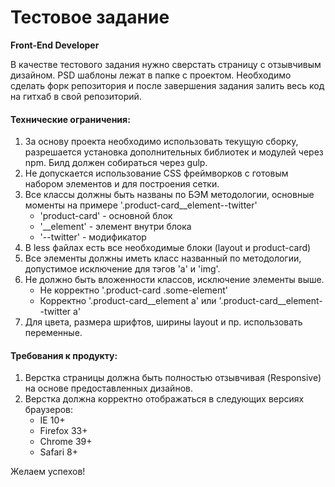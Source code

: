 # Тестовое задание
**Front-End Developer**

В качестве тестового задания нужно сверстать страницу с отзывчивым дизайном. PSD шаблоны лежат в папке с проектом. Необходимо сделать форк репозитория и после завершения задания залить весь код на гитхаб в свой репозиторий.

#### Технические ограничения:
1. За основу проекта необходимо использовать текущую сборку, разрешается установка дополнительных библиотек и модулей через npm. Билд должен собираться через gulp.
2. Не допускается использование CSS фреймворков с готовым набором элементов и для построения сетки.
3. Все классы должны быть названы по БЭМ методологии, основные моменты на примере '.product-card__element--twitter'
    + 'product-card' - основной блок
    + '__element' - элемент внутри блока
    + '--twitter' - модификатор
4. В less файлах есть все необходимые блоки (layout и product-card)
5. Все элементы должны иметь класс названный по методологии, допустимое исключение для тэгов 'a' и 'img'.
6. Не должно быть вложенности классов, исключение элементы выше.
    + Не корректно '.product-card .some-element'
    + Корректно '.product-card__element a' или '.product-card__element--twitter a'
7. Для цвета, размера шрифтов, ширины layout и пр. использовать переменные.

#### Требования к продукту:
1. Верстка страницы должна быть полностью отзывчивая (Responsive) на основе предоставленных дизайнов.
1. Верстка должна корректно отображаться в следующих версиях браузеров:
    + IE 10+
    + Firefox 33+
    + Chrome 39+
    + Safari 8+

Желаем успехов!
